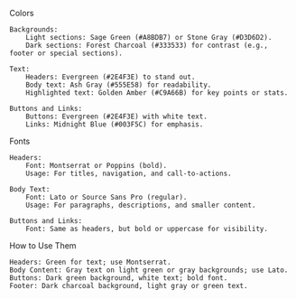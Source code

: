 Colors

    Backgrounds:
        Light sections: Sage Green (#A8BDB7) or Stone Gray (#D3D6D2).
        Dark sections: Forest Charcoal (#333533) for contrast (e.g., footer or special sections).

    Text:
        Headers: Evergreen (#2E4F3E) to stand out.
        Body text: Ash Gray (#555E58) for readability.
        Highlighted text: Golden Amber (#C9A66B) for key points or stats.

    Buttons and Links:
        Buttons: Evergreen (#2E4F3E) with white text.
        Links: Midnight Blue (#003F5C) for emphasis.

Fonts

    Headers:
        Font: Montserrat or Poppins (bold).
        Usage: For titles, navigation, and call-to-actions.

    Body Text:
        Font: Lato or Source Sans Pro (regular).
        Usage: For paragraphs, descriptions, and smaller content.

    Buttons and Links:
        Font: Same as headers, but bold or uppercase for visibility.

How to Use Them

    Headers: Green for text; use Montserrat.
    Body Content: Gray text on light green or gray backgrounds; use Lato.
    Buttons: Dark green background, white text; bold font.
    Footer: Dark charcoal background, light gray or green text.